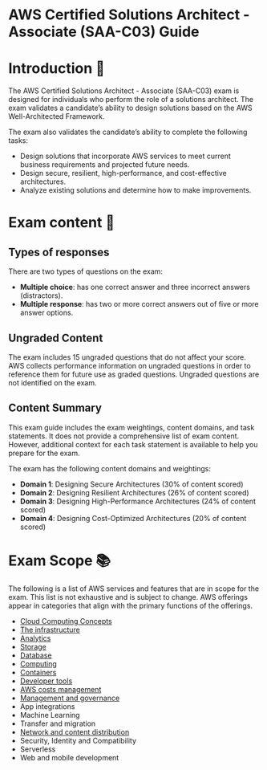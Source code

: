 # AWS Certified Solutions Architect - Associate (SAA-C03) Guide

# Introduction 🚩

The AWS Certified Solutions Architect - Associate (SAA-C03) exam is designed for individuals who perform the role of a solutions architect. The exam validates a candidate’s ability to design solutions based on the AWS Well-Architected Framework.

The exam also validates the candidate’s ability to complete the following tasks:

- Design solutions that incorporate AWS services to meet current business requirements and projected future needs.
- Design secure, resilient, high-performance, and cost-effective architectures.
- Analyze existing solutions and determine how to make improvements.

# Exam content 🧾

## Types of responses

There are two types of questions on the exam:

- **Multiple choice**: has one correct answer and three incorrect answers
  (distractors).
- **Multiple response**: has two or more correct answers out of five or more
  answer options.

## Ungraded Content

The exam includes 15 ungraded questions that do not affect your score. AWS
collects performance information on ungraded questions in order to
reference them for future use as graded questions. Ungraded questions
are not identified on the exam.

## Content Summary

This exam guide includes the exam weightings, content domains, and task statements. It does not provide a comprehensive list of exam content. However, additional context for each task statement is available to help you prepare for the exam.

The exam has the following content domains and weightings:

- **Domain 1**: Designing Secure Architectures (30% of content scored)
- **Domain 2**: Designing Resilient Architectures (26% of content scored)
- **Domain 3**: Designing High-Performance Architectures (24% of content scored)
- **Domain 4**: Designing Cost-Optimized Architectures (20% of content scored)

# Exam Scope 📚

The following is a list of AWS services and features that are in scope for the exam. This list is not exhaustive and is subject to change. AWS offerings appear in categories that align with the primary functions of the offerings.

- [Cloud Computing Concepts](./services/cloud-computing-concepts.md)
- [The infrastructure](./services/aws-infrastructure.md)
- [Analytics](./analytics/README.md)
- [Storage](./storage/README.md)
- [Database](./database/README.md)
- [Computing](./computing/README.md)
- [Containers](./containers/README.md)
- [Developer tools](./services/developer-tools.md)
- [AWS costs management](./cost-management/README.md)
- [Management and governance](./management-governance/README.md)
- App integrations
- Machine Learning
- Transfer and migration
- [Network and content distribution](./network-content-distribution/README.md)
- Security, Identity and Compatibility
- Serverless
- Web and mobile development
